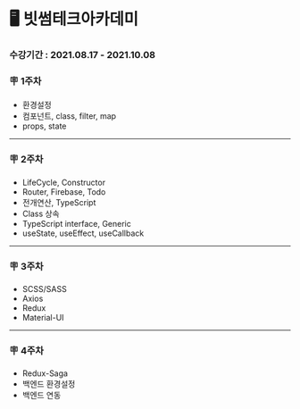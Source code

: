 # 🖥 빗썸테크아카데미

### 수강기간 : 2021.08.17 - 2021.10.08

### 🪧 1주차
* 환경설정
* 컴포넌트, class, filter, map
* props, state
***
### 🪧 2주차
* LifeCycle, Constructor
* Router, Firebase, Todo
* 전개연산, TypeScript
* Class 상속
* TypeScript interface, Generic
* useState, useEffect, useCallback
***
### 🪧 3주차
* SCSS/SASS
* Axios
* Redux
* Material-UI
***
### 🪧 4주차
* Redux-Saga
* 백엔드 환경설정
* 백엔드 연동
